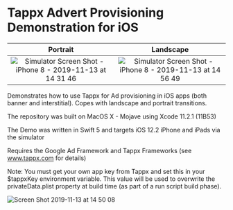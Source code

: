 # Tappx Advert Provisioning Demonstration for iOS

Portrait                                                                         |  Landscape
:-------------------------------------------------------------------------------:|:-------------------------------------------------------------------------------:
![Simulator Screen Shot - iPhone 8 - 2019-11-13 at 14 31 46](https://user-images.githubusercontent.com/57699501/68739668-4ede4400-0624-11ea-9372-6b44d70866f1.png)  |  ![Simulator Screen Shot - iPhone 8 - 2019-11-13 at 14 56 49](https://user-images.githubusercontent.com/57699501/68740474-1dff0e80-0626-11ea-915d-2295bec198e5.png)

Demonstrates how to use Tappx for Ad provisioning in iOS apps (both banner and interstitial). Copes with landscape and portrait transitions.

The repository was built on MacOS X - Mojave using Xcode 11.2.1 (11B53)

The Demo was written in Swift 5 and targets iOS 12.2 iPhone and iPads via the simulator

Requires the Google Ad Framework and Tappx Frameworks (see www.tappx.com for details)

Note: You must get your own app key from Tappx and set this in your $tappxKey environment variable. This value will be used to overwrite the privateData.plist property at build time (as part of a run script build phase).


![Screen Shot 2019-11-13 at 14 50 08](https://user-images.githubusercontent.com/57699501/68739977-10955480-0625-11ea-8887-93d8a163fee5.png)
